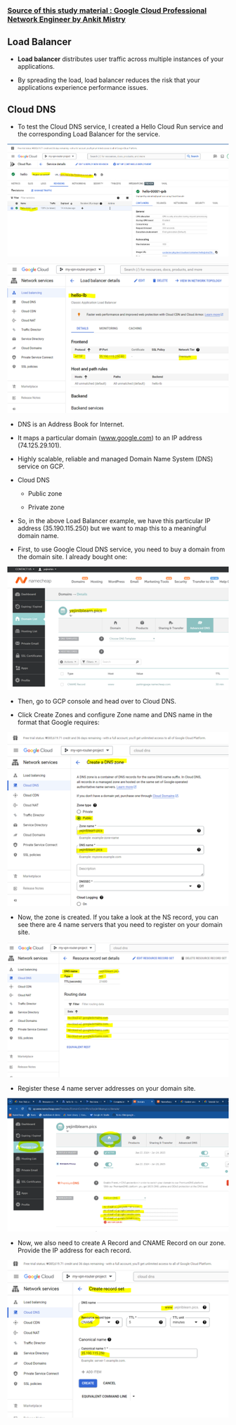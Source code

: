### [Source of this study material : Google Cloud Professional Network Engineer by Ankit Mistry](https://www.udemy.com/course/google-cloud-networking/)


## Load Balancer

- **Load balancer** distributes user traffic across multiple instances of your applications.

- By spreading the load, load balancer reduces the risk that your applications experience performance issues.


## Cloud DNS

- To test the Cloud DNS service, I created a Hello Cloud Run service and the corresponding Load Balancer for the service.


![hellow-cloud-run](/GCP_pictures/Study-logs/Networking-Advanced4/hello-cloud-run.PNG "Hello Cloud Run service")



![lb-for-cloud-run](/GCP_pictures/Study-logs/Networking-Advanced4/lb-for-cloud-run.PNG "Load Balancer for Cloud Run")


- DNS is an Address Book for Internet.

- It maps a particular domain (www.google.com) to an IP address (74.125.29.101).

- Highly scalable, reliable and managed Domain Name System (DNS) service on GCP.

- Cloud DNS

  - Public zone

  - Private zone


- So, in the above Load Balancer example, we have this particular IP address (35.190.115.250) but we want to map this to a meaningful domain name.


- First, to use Google Cloud DNS service, you need to buy a domain from the domain site. I already bought one:


![domain-purchase](/GCP_pictures/Study-logs/Networking-Advanced4/domain-purchase.PNG "Domain purchase")


- Then, go to GCP console and head over to Cloud DNS.

- Click Create Zones and configure Zone name and DNS name in the format that Google requires:


![create-zone](/GCP_pictures/Study-logs/Networking-Advanced4/create-zone.PNG "Create a zone")


- Now, the zone is created. If you take a look at the NS record, you can see there are 4 name servers that you need to register on your domain site.


![name-server](/GCP_pictures/Study-logs/Networking-Advanced4/ns-server.PNG "NS Record -name servers")


- Register these 4 name server addresses on your domain site.


![nameservers-registration](/GCP_pictures/Study-logs/Networking-Advanced4/nameservers-registration.PNG "Nameservers registration")


- Now, we also need to create A Record and CNAME Record on our zone. Provide the IP address for each record.


![cname-record-creation](/GCP_pictures/Study-logs/Networking-Advanced4/cname-record-creation.PNG "CNAME Record registration")



